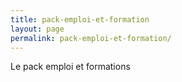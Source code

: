 ```yaml
---
title: pack-emploi-et-formation
layout: page
permalink: pack-emploi-et-formation/
---
```

Le pack emploi et formations
